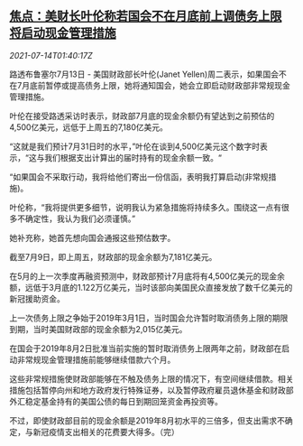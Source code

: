 <!--1626228063000-->
[焦点：美财长叶伦称若国会不在月底前上调债务上限 将启动现金管理措施](https://cn.reuters.com/article/us-yellen-debt-limit-cash-0714-idCNKBS2EK050)
------

<div><i>2021-07-14T01:40:17Z</i></div><p>路透布鲁塞尔7月13日 - 美国财政部长叶伦(Janet Yellen)周二表示，如果国会不在7月底前暂停或提高债务上限，她将通知国会，她会立即启动财政部非常规现金管理措施。</p><p>叶伦在接受路透采访时表示，财政部7月底的现金余额仍有望达到之前预估的4,500亿美元，远低于上周五的7,180亿美元。</p><p>“这就是我们预计7月31日时的水平，”叶伦在谈到4,500亿美元这个数字时表示，“这与我们根据支出计算出的届时持有的现金余额一致。“</p><p>“如果国会不采取行动，我将给他们寄出一份信函，表明我打算启动(非常规措施)。</p><p>叶伦称，“我将提供更多细节，说明我认为紧急措施将持续多久。围绕这一点有很多不确定性，我认为我们必须谨慎。”</p><p>她补充称，她首先想向国会通报这些预估数字。</p><p>截至7月9日，即上周五，财政部的现金余额为7,181亿美元。</p><p>在5月的上一次季度再融资预测中，财政部预计7月底将有4,500亿美元的现金余额，远低于3月底的1.122万亿美元，当时该部向美国民众直接发放了数千亿美元的新冠援助资金。</p><p>上一次债务上限之争始于2019年3月1日，当时国会允许暂时取消债务上限的期限到期，当时美国财政部的现金余额为2,015亿美元。</p><p>在国会于2019年8月2日批准当前实施的暂时取消债务上限两年之前，财政部在启动非常规现金管理措施前能够继续借款六个月。</p><p>这些非常规措施使财政部能够在不触及债务上限的情况下，有空间继续借款。相关措施包括暂停向州和地方政府发行特殊证券，以及暂停政府雇员退休基金和财政部外汇稳定基金持有的美国公债的每日到期回笼资金再投资等。</p><p>不过，即使财政部目前的现金余额是2019年8月初水平的三倍多，但支出需求不确定，与新冠疫情支出相关的花费要大得多。（完）</p>
